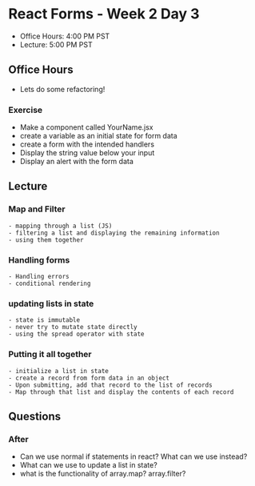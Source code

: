 # React Forms - Week 2 Day 3

- Office Hours: 4:00 PM PST
- Lecture: 5:00 PM PST

## Office Hours

- Lets do some refactoring!

### Exercise

- Make a component called YourName.jsx
- create a variable as an initial state for form data
- create a form with the intended handlers
- Display the string value below your input
- Display an alert with the form data  

## Lecture

### Map and Filter

    - mapping through a list (JS)
    - filtering a list and displaying the remaining information
    - using them together

### Handling forms

    - Handling errors
    - conditional rendering

### updating lists in state

    - state is immutable
    - never try to mutate state directly
    - using the spread operator with state

### Putting it all together

    - initialize a list in state
    - create a record from form data in an object
    - Upon submitting, add that record to the list of records
    - Map through that list and display the contents of each record

## Questions

### After

- Can we use normal if statements in react? What can we use instead?
- What can we use to update a list in state?
- what is the functionality of array.map? array.filter?
